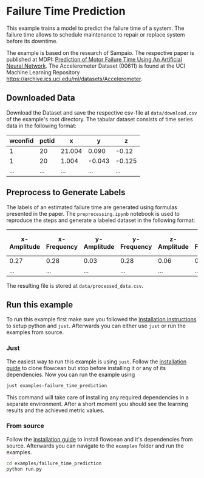# Failure Time Prediction

This example trains a model to predict the failure time of a system.
The failure time allows to schedule maintenance to repair or replace system before its downtime.

The example is based on the research of Sampaio.
The respective paper is published at MDPI: [Prediction of Motor Failure Time Using An Artificial Neural Network](https://www.mdpi.com/1424-8220/19/19/4342).
The Accelerometer Dataset (00611) is found at the UCI Machine Learning Repository <https://archive.ics.uci.edu/ml/datasets/Accelerometer>.

## Downloaded Data

Download the Dataset and save the respective csv-file at `data/download.csv` of the example's root directory.
The tabular dataset consists of time series data in the following format:

| wconfid | pctid | x      | y      | z      |
| ------- | ----- | ------ | ------ | ------ |
| 1       | 20    | 21.004 | 0.090  | -0.12  |
| 1       | 20    | 1.004  | -0.043 | -0.125 |
| ...     | ...   | ...    | ...    | ...    |

## Preprocess to Generate Labels

The labels of an estimated failure time are generated using formulas presented in the paper.
The `preprocessing.ipynb` notebook is used to reproduce the steps and generate a labeled dataset in the following format:

| x-Amplitude | x-Frequency | y-Amplitude | y-Frequency | z-Amplitude | z-Frequency | Growth-rate | Estimated-Failure-Time |
| ----------- | ----------- | ----------- | ----------- | ----------- | ----------- | ----------- | ---------------------- |
| 0.27        | 0.28        | 0.03        | 0.28        | 0.06        | 0.28        | 0.05        | 1093.65                |
| ...         | ...         | ...         | ...         | ...         | ...         | ...         | ...                    |

The resulting file is stored at `data/processed_data.csv`.

## Run this example

To run this example first make sure you followed the [installation instructions](../getting_started/prerequisites.md) to setup python and `just`.
Afterwards you can either use `just` or run the examples from source.

### Just

The easiest way to run this example is using `just`.
Follow the [installation guide](../getting_started/installation.md) to clone flowcean but stop before installing it or any of its dependencies.
Now you can run the example using

```sh
just examples-failure_time_prediction
```

This command will take care of installing any required dependencies in a separate environment.
After a short moment you should see the learning results and the achieved metric values.

### From source

Follow the [installation guide](../getting_started/installation.md) to install flowcean and it's dependencies from source.
Afterwards you can navigate to the `examples` folder and run the examples.

```sh
cd examples/failure_time_prediction
python run.py
```
